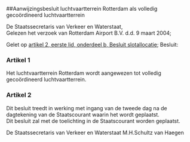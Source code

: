 <meta http-equiv='Content-Type' content='text/html; charset=utf-8' />

##Aanwijzingsbesluit luchtvaartterrein Rotterdam als volledig gecoördineerd luchtvaartterrein

De Staatssecretaris van Verkeer en Waterstaat,  
Gelezen het verzoek van Rotterdam Airport B.V. d.d. 9 maart 2004;

Gelet op [artikel 2, eerste lid, onderdeel b, Besluit slotallocatie](../../../../../../../../../AMvB/besluit/slotallocatie/BWBR0009035/README.md);
Besluit:    

### Artikel  1  

Het luchtvaartterrein Rotterdam wordt aangewezen tot volledig gecoördineerd luchtvaartterrein.  

### Artikel  2  

Dit besluit treedt in werking met ingang van de tweede dag na de dagtekening van de Staatscourant waarin het wordt geplaatst.  
Dit besluit zal met de toelichting in de Staatscourant worden geplaatst.   

De 
Staatssecretaris van Verkeer en Waterstaat
M.H.Schultz van Haegen    
